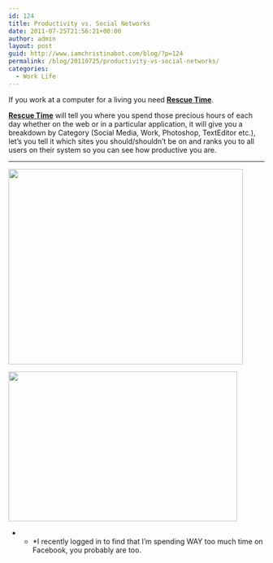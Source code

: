 ```yaml
---
id: 124
title: Productivity vs. Social Networks
date: 2011-07-25T21:56:21+00:00
author: admin
layout: post
guid: http://www.iamchristinabot.com/blog/?p=124
permalink: /blog/20110725/productivity-vs-social-networks/
categories:
  - Work Life
---
```

If you work at a computer for a living you need <a href="http://www.rescuetime.com" target="_blank"><strong>Rescue Time</strong></a>.

<a href="http://www.rescuetime.com" target="_blank"><strong>Rescue Time</strong></a> will tell you where you spend those precious hours of each day whether on the web or in a particular application, it will give you a breakdown by Category (Social Media, Work, Photoshop, TextEditor etc.), let&#8217;s you tell it which sites you should/shouldn&#8217;t be on and ranks you to all users on their system so you can see how productive you are.

* * *

<img src="{{ site.url | prepend: site.baseurl }}/blog/wp-content/uploads/2011/07/Screen-shot-2011-07-25-at-5.53.10-PM.png" alt="" title="Rescue Time" width="461" height="385" class="aligncenter size-full wp-image-125" srcset="http://www.iamchristinabot.com/blog/wp-content/uploads/2011/07/Screen-shot-2011-07-25-at-5.53.10-PM.png 461w, http://www.iamchristinabot.com/blog/wp-content/uploads/2011/07/Screen-shot-2011-07-25-at-5.53.10-PM-300x250.png 300w" sizes="(max-width: 461px) 100vw, 461px" />



<img src="{{ site.url | prepend: site.baseurl }}/blog/wp-content/uploads/2011/07/Screen-shot-2011-07-25-at-5.54.00-PM.png" alt="" title="Rescue Time" width="450" height="295" class="aligncenter size-full wp-image-126" srcset="http://www.iamchristinabot.com/blog/wp-content/uploads/2011/07/Screen-shot-2011-07-25-at-5.54.00-PM.png 450w, http://www.iamchristinabot.com/blog/wp-content/uploads/2011/07/Screen-shot-2011-07-25-at-5.54.00-PM-300x196.png 300w" sizes="(max-width: 450px) 100vw, 450px" /></p>

* * *I recently logged in to find that I&#8217;m spending WAY too much time on Facebook, you probably are too.</p>
